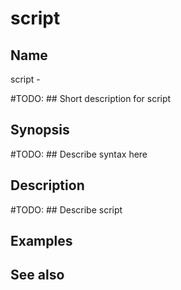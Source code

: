 

# script


## Name
script - 

#TODO: ## Short description for script

## Synopsis
#TODO: ## Describe syntax here

## Description
#TODO: ## Describe script

## Examples

## See also

